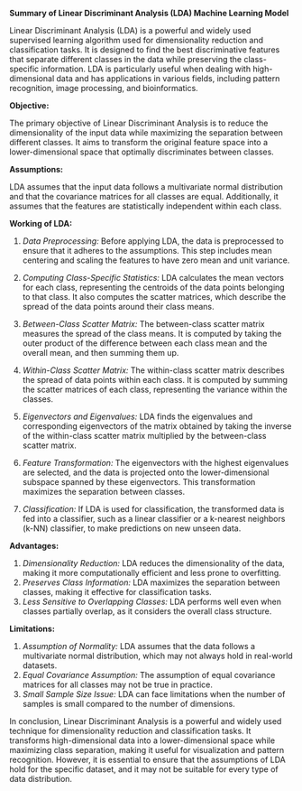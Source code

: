 **Summary of Linear Discriminant Analysis (LDA) Machine Learning Model**

Linear Discriminant Analysis (LDA) is a powerful and widely used supervised learning algorithm used for dimensionality reduction and classification tasks. It is designed to find the best discriminative features that separate different classes in the data while preserving the class-specific information. LDA is particularly useful when dealing with high-dimensional data and has applications in various fields, including pattern recognition, image processing, and bioinformatics.

**Objective:**

The primary objective of Linear Discriminant Analysis is to reduce the dimensionality of the input data while maximizing the separation between different classes. It aims to transform the original feature space into a lower-dimensional space that optimally discriminates between classes.

**Assumptions:**

LDA assumes that the input data follows a multivariate normal distribution and that the covariance matrices for all classes are equal. Additionally, it assumes that the features are statistically independent within each class.

**Working of LDA:**

1. *Data Preprocessing:* Before applying LDA, the data is preprocessed to ensure that it adheres to the assumptions. This step includes mean centering and scaling the features to have zero mean and unit variance.

2. *Computing Class-Specific Statistics:* LDA calculates the mean vectors for each class, representing the centroids of the data points belonging to that class. It also computes the scatter matrices, which describe the spread of the data points around their class means.

3. *Between-Class Scatter Matrix:* The between-class scatter matrix measures the spread of the class means. It is computed by taking the outer product of the difference between each class mean and the overall mean, and then summing them up.

4. *Within-Class Scatter Matrix:* The within-class scatter matrix describes the spread of data points within each class. It is computed by summing the scatter matrices of each class, representing the variance within the classes.

5. *Eigenvectors and Eigenvalues:* LDA finds the eigenvalues and corresponding eigenvectors of the matrix obtained by taking the inverse of the within-class scatter matrix multiplied by the between-class scatter matrix.

6. *Feature Transformation:* The eigenvectors with the highest eigenvalues are selected, and the data is projected onto the lower-dimensional subspace spanned by these eigenvectors. This transformation maximizes the separation between classes.

7. *Classification:* If LDA is used for classification, the transformed data is fed into a classifier, such as a linear classifier or a k-nearest neighbors (k-NN) classifier, to make predictions on new unseen data.

**Advantages:**

1. *Dimensionality Reduction:* LDA reduces the dimensionality of the data, making it more computationally efficient and less prone to overfitting.
2. *Preserves Class Information:* LDA maximizes the separation between classes, making it effective for classification tasks.
3. *Less Sensitive to Overlapping Classes:* LDA performs well even when classes partially overlap, as it considers the overall class structure.

**Limitations:**

1. *Assumption of Normality:* LDA assumes that the data follows a multivariate normal distribution, which may not always hold in real-world datasets.
2. *Equal Covariance Assumption:* The assumption of equal covariance matrices for all classes may not be true in practice.
3. *Small Sample Size Issue:* LDA can face limitations when the number of samples is small compared to the number of dimensions.

In conclusion, Linear Discriminant Analysis is a powerful and widely used technique for dimensionality reduction and classification tasks. It transforms high-dimensional data into a lower-dimensional space while maximizing class separation, making it useful for visualization and pattern recognition. However, it is essential to ensure that the assumptions of LDA hold for the specific dataset, and it may not be suitable for every type of data distribution.